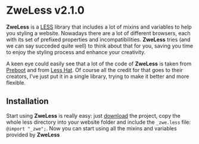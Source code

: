 # ZweLess v2.1.0

**ZweLess** is a [LESS](http://lesscss.org/) library that includes a lot of mixins and variables to help you styling a website. 
Nowadays there are a lot of different browsers, each with its set of prefixed properties and incompatibilities. 
**ZweLess** tries (and we can say succeded quite well) to think about that for you, saving you time to enjoy the styling process and enhance your creativity. 

A keen eye could easily see that a lot of the code of **ZweLess** is taken from [Preboot](http://getpreboot.com/) and from [Less Hat](http://lesshat.com/). 
Of course all the credit for that goes to their creators, I've just put it in a single library, trying to make it better and more flexible.

## Installation

Start using **ZweLess** is really easy: just [download](https://github.com/Zweer/zwe-less/archive/master.zip) the project, copy the whole less directory into your website folder and include the `_zwe.less` file: `@import "_zwe";`.
Now you can start using all the mixins and variables provided by **ZweLess**
